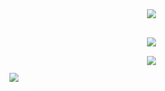 
<div align="center">
 <img align="center" src="https://firebasestorage.googleapis.com/v0/b/porfolio-ph.appspot.com/o/githubBanner.png?alt=media&token=99d5f641-20a8-4ea8-bbc6-fee061c62386" />
</div>
<br>
<br>

<div align="center">
 <img align="center" src="https://github-readme-stats.vercel.app/api/top-langs/?username=Pierce-44&show_icons=true&theme=radical&layout=compact" />
</div>
<br>
<div align="center">
 <img align="center" src="https://github-readme-stats.vercel.app/api?username=Pierce-44&show_icons=true&theme=radical&title_color=#2ce28d" />
</div>

![](https://komarev.com/ghpvc/?username=Pierce-44&color=blueviolet&style=for-the-badge)

<!--
**Pierce-44/Pierce-44** is a ✨ _special_ ✨ repository because its `README.md` (this file) appears on your GitHub profile.

Here are some ideas to get you started:

- 🔭 I’m currently working on ...
- 🌱 I’m currently learning ...
- 👯 I’m looking to collaborate on ...
- 🤔 I’m looking for help with ...
- 💬 Ask me about ...
- 📫 How to reach me: ...
- 😄 Pronouns: ...
- ⚡ Fun fact: ...
-->
